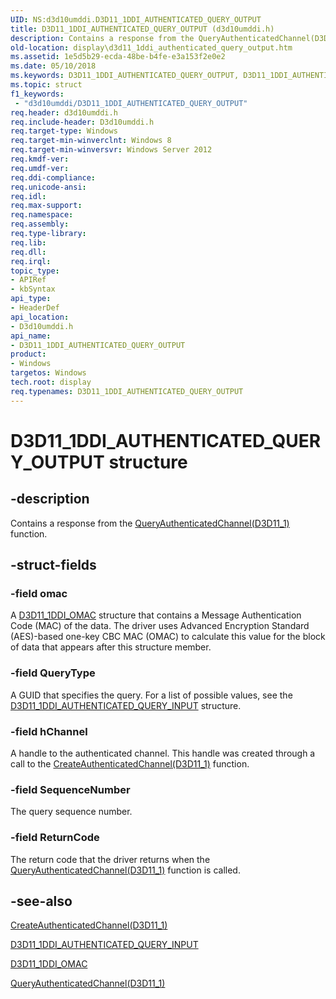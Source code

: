 ```yaml
---
UID: NS:d3d10umddi.D3D11_1DDI_AUTHENTICATED_QUERY_OUTPUT
title: D3D11_1DDI_AUTHENTICATED_QUERY_OUTPUT (d3d10umddi.h)
description: Contains a response from the QueryAuthenticatedChannel(D3D11_1) function.
old-location: display\d3d11_1ddi_authenticated_query_output.htm
ms.assetid: 1e5d5b29-ecda-48be-b4fe-e3a153f2e0e2
ms.date: 05/10/2018
ms.keywords: D3D11_1DDI_AUTHENTICATED_QUERY_OUTPUT, D3D11_1DDI_AUTHENTICATED_QUERY_OUTPUT structure [Display Devices], d3d10umddi/D3D11_1DDI_AUTHENTICATED_QUERY_OUTPUT, display.d3d11_1ddi_authenticated_query_output
ms.topic: struct
f1_keywords:
 - "d3d10umddi/D3D11_1DDI_AUTHENTICATED_QUERY_OUTPUT"
req.header: d3d10umddi.h
req.include-header: D3d10umddi.h
req.target-type: Windows
req.target-min-winverclnt: Windows 8
req.target-min-winversvr: Windows Server 2012
req.kmdf-ver: 
req.umdf-ver: 
req.ddi-compliance: 
req.unicode-ansi: 
req.idl: 
req.max-support: 
req.namespace: 
req.assembly: 
req.type-library: 
req.lib: 
req.dll: 
req.irql: 
topic_type:
- APIRef
- kbSyntax
api_type:
- HeaderDef
api_location:
- D3d10umddi.h
api_name:
- D3D11_1DDI_AUTHENTICATED_QUERY_OUTPUT
product:
- Windows
targetos: Windows
tech.root: display
req.typenames: D3D11_1DDI_AUTHENTICATED_QUERY_OUTPUT
---
```


# D3D11_1DDI_AUTHENTICATED_QUERY_OUTPUT structure


## -description


Contains a response from the <a href="https://docs.microsoft.com/windows-hardware/drivers/ddi/d3d10umddi/nc-d3d10umddi-pfnd3d11_1ddi_queryauthenticatedchannel">QueryAuthenticatedChannel(D3D11_1)</a> function.


## -struct-fields




### -field omac

A <a href="https://docs.microsoft.com/windows-hardware/drivers/ddi/d3d10umddi/ns-d3d10umddi-d3d11_1ddi_omac">D3D11_1DDI_OMAC</a> structure that contains a Message Authentication Code (MAC) of the data. The driver uses Advanced Encryption Standard (AES)-based one-key CBC MAC (OMAC) to calculate this value for the block of data that appears after this structure member.


### -field QueryType

A GUID that specifies the query. For a list of possible values, see the <a href="https://docs.microsoft.com/windows-hardware/drivers/ddi/d3d10umddi/ns-d3d10umddi-d3d11_1ddi_authenticated_query_input">D3D11_1DDI_AUTHENTICATED_QUERY_INPUT</a> structure.


### -field hChannel

A handle to the authenticated channel. This handle was created through a call to the <a href="https://docs.microsoft.com/windows-hardware/drivers/ddi/d3d10umddi/nc-d3d10umddi-pfnd3d11_1ddi_createauthenticatedchannel">CreateAuthenticatedChannel(D3D11_1)</a> function.


### -field SequenceNumber

The query sequence number.


### -field ReturnCode

The return code that the driver returns when the <a href="https://docs.microsoft.com/windows-hardware/drivers/ddi/d3d10umddi/nc-d3d10umddi-pfnd3d11_1ddi_queryauthenticatedchannel">QueryAuthenticatedChannel(D3D11_1)</a> function is called.


## -see-also




<a href="https://docs.microsoft.com/windows-hardware/drivers/ddi/d3d10umddi/nc-d3d10umddi-pfnd3d11_1ddi_createauthenticatedchannel">CreateAuthenticatedChannel(D3D11_1)</a>



<a href="https://docs.microsoft.com/windows-hardware/drivers/ddi/d3d10umddi/ns-d3d10umddi-d3d11_1ddi_authenticated_query_input">D3D11_1DDI_AUTHENTICATED_QUERY_INPUT</a>



<a href="https://docs.microsoft.com/windows-hardware/drivers/ddi/d3d10umddi/ns-d3d10umddi-d3d11_1ddi_omac">D3D11_1DDI_OMAC</a>



<a href="https://docs.microsoft.com/windows-hardware/drivers/ddi/d3d10umddi/nc-d3d10umddi-pfnd3d11_1ddi_queryauthenticatedchannel">QueryAuthenticatedChannel(D3D11_1)</a>
 

 

